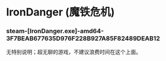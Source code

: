 # IronDanger (魔铁危机)

### steam-[IronDanger.exe]-amd64-3F7BEAB677635D976F228B927A85F82489DEAB12
无特别说明；超无聊的游戏，不建议浪费时间在这个上面。